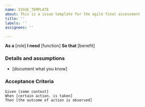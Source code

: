 ```yaml
---
name: ISSUE_TEMPLATE
about: This is a issue template for the agile final assessment
title: ''
labels: ''
assignees: ''

---
```


**As a** [role]
**I need** [function]
**So that** [benefit]

### Details and assumptions
* [document what you know]

### Acceptance Criteria

``` gherkin
Given [some context]
When [certain action. is taken]
Then [the outcome of action is observed]
```
